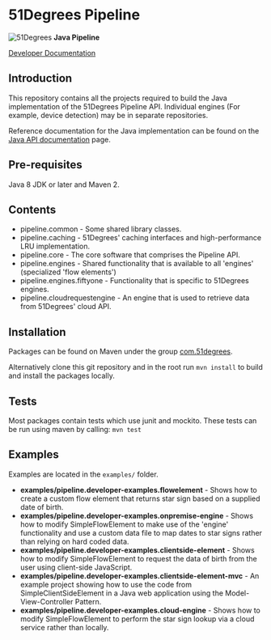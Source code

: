 # 51Degrees Pipeline

![51Degrees](https://51degrees.com/DesktopModules/FiftyOne/Distributor/Logo.ashx?utm_source=github&utm_medium=repository&utm_content=readme_main&utm_campaign=node-open-source "Data rewards the curious") **Java Pipeline**

[Developer Documentation](https://51degrees.com/pipeline-java/index.html?utm_source=github&utm_medium=repository&utm_content=documentation&utm_campaign=java-open-source "developer documentation")

## Introduction
This repository contains all the projects required to build the Java implementation of the 51Degrees Pipeline API.
Individual engines (For example, device detection) may be in separate repositories.

Reference documentation for the Java implementation can be found on the
[Java API documentation](https://51degrees.com/pipeline-java/index.html) page.

## Pre-requisites

Java 8 JDK or later and Maven 2.

## Contents

- pipeline.common - Some shared library classes.
- pipeline.caching - 51Degrees' caching interfaces and high-performance LRU implementation.
- pipeline.core - The core software that comprises the Pipeline API. 
- pipeline.engines - Shared functionality that is available to all 'engines' (specialized 'flow elements')
- pipeline.engines.fiftyone - Functionality that is specific to 51Degrees engines.
- pipeline.cloudrequestengine - An engine that is used to retrieve data from 51Degrees' cloud API.

## Installation

Packages can be found on Maven under the group [com.51degrees](https://mvnrepository.com/artifact/com.51degrees).

Alternatively clone this git repository and in the root run `mvn install` to build and install the packages locally.

## Tests

Most packages contain tests which use junit and mockito. These tests can be run using maven by calling: `mvn test`

## Examples

Examples are located in the `examples/` folder.

- **examples/pipeline.developer-examples.flowelement** - Shows how to create a custom flow element that returns star sign based on a supplied date of birth.
- **examples/pipeline.developer-examples.onpremise-engine** - Shows how to modify SimpleFlowElement to make use of the 'engine' functionality and use a custom data file to map dates to star signs rather than relying on hard coded data.
- **examples/pipeline.developer-examples.clientside-element** - Shows how to modify SimpleFlowElement to request the data of birth from the user using client-side JavaScript.
- **examples/pipeline.developer-examples.clientside-element-mvc** - An example project showing how to use the code from SimpleClientSideElement in a Java web application using the Model-View-Controller Pattern.
- **examples/pipeline.developer-examples.cloud-engine** - Shows how to modify SimpleFlowElement to perform the star sign lookup via a cloud service rather than locally.





